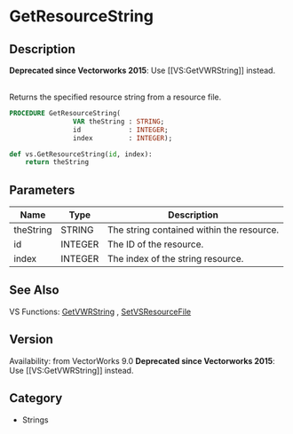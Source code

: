 # GetResourceString

## Description
<b>Deprecated since Vectorworks 2015</b>: Use [[VS:GetVWRString]] instead.

<br>
Returns the specified resource string from a resource file.

```pascal
PROCEDURE GetResourceString(
				VAR theString : STRING;
				id            : INTEGER;
				index         : INTEGER);
```

```python
def vs.GetResourceString(id, index):
    return theString
```

## Parameters
|Name|Type|Description|
|---|---|---|
|theString|STRING|The string contained within the resource.|
|id|INTEGER|The ID of the resource.|
|index|INTEGER|The index of the string resource.|

## See Also
VS Functions:
[GetVWRString](GetVWRString.md) , 
[SetVSResourceFile](SetVSResourceFile.md)

## Version
Availability: from VectorWorks 9.0
<b>Deprecated since Vectorworks 2015</b>: Use [[VS:GetVWRString]] instead.

## Category
* Strings

